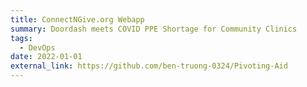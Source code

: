 ```yaml
---
title: ConnectNGive.org Webapp
summary: Doordash meets COVID PPE Shortage for Community Clinics
tags:
  - DevOps
date: 2022-01-01
external_link: https://github.com/ben-truong-0324/Pivoting-Aid
---
```

